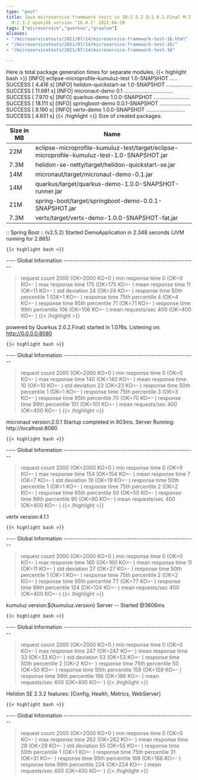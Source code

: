 ```yaml
---
type: "post"
title: Java microservice framework tests in SB:2.5.2 Q:2.0.2.Final M:2.5.8 V:4.1.1
  H:2.3.2 openjdk version "16.0.1" 2021-04-20
tags: ["microservice","quarkus","graalvm"]
aliases:
- "/microservicetests/2021/07/14/microservice-framework-test-16.html"
- "/microservicetests/2021/07/14/microservice-framework-test-16/"
- "/microservicetests/2021/07/14/microservice-framework-test-16"

---
```

 
Here is total package generation times for separate modules,
{{< highlight bash >}}
[INFO] eclipse-microprofile-kumuluz-test 1.0-SNAPSHOT ..... SUCCESS [  4.416 s]
[INFO] helidon-quickstart-se 1.0-SNAPSHOT ................. SUCCESS [ 11.681 s]
[INFO] micronaut-demo 0.1 ................................. SUCCESS [  7.970 s]
[INFO] quarkus-demo 1.0.0-SNAPSHOT ........................ SUCCESS [ 18.111 s]
[INFO] springboot-demo 0.0.1-SNAPSHOT ..................... SUCCESS [  8.190 s]
[INFO] vertx-demo 1.0.0-SNAPSHOT .......................... SUCCESS [  4.651 s]
{{< /highlight >}}
Size of created packages:

| Size in MB |  Name |
|------------|-------|
| 22M | eclipse-microprofile-kumuluz-test/target/eclipse-microprofile-kumuluz-test-1.0-SNAPSHOT.jar |
| 7.3M | helidon-se-netty/target/helidon-quickstart-se.jar |
| 14M | micronaut/target/micronaut-demo-0.1.jar |
| 14M | quarkus/target/quarkus-demo-1.0.0-SNAPSHOT-runner.jar |
| 21M | spring-boot/target/springboot-demo-0.0.1-SNAPSHOT.jar |
| 7.3M | vertx/target/vertx-demo-1.0.0-SNAPSHOT-fat.jar |


:: Spring Boot :: (v2.5.2) Started DemoApplication in 2.348 seconds (JVM running for 2.885)

    {{< highlight bash >}}
---- Global Information --------------------------------------------------------
> request count                                       2000 (OK=2000   KO=0     )
> min response time                                      0 (OK=0      KO=-     )
> max response time                                    175 (OK=175    KO=-     )
> mean response time                                    11 (OK=11     KO=-     )
> std deviation                                         24 (OK=24     KO=-     )
> response time 50th percentile                          1 (OK=1      KO=-     )
> response time 75th percentile                          4 (OK=4      KO=-     )
> response time 95th percentile                         71 (OK=71     KO=-     )
> response time 99th percentile                        106 (OK=106    KO=-     )
> mean requests/sec                                    400 (OK=400    KO=-     )
{{< /highlight >}}

powered by Quarkus 2.0.2.Final) started in 1.076s. Listening on: http://0.0.0.0:8080

    {{< highlight bash >}}
---- Global Information --------------------------------------------------------
> request count                                       2000 (OK=2000   KO=0     )
> min response time                                      0 (OK=0      KO=-     )
> max response time                                    140 (OK=140    KO=-     )
> mean response time                                    10 (OK=10     KO=-     )
> std deviation                                         23 (OK=23     KO=-     )
> response time 50th percentile                          1 (OK=1      KO=-     )
> response time 75th percentile                          3 (OK=3      KO=-     )
> response time 95th percentile                         70 (OK=70     KO=-     )
> response time 99th percentile                        101 (OK=101    KO=-     )
> mean requests/sec                                    400 (OK=400    KO=-     )
{{< /highlight >}}

micronaut version:2.0.1 Startup completed in 903ms. Server Running: http://localhost:8080

    {{< highlight bash >}}
---- Global Information --------------------------------------------------------
> request count                                       2000 (OK=2000   KO=0     )
> min response time                                      0 (OK=0      KO=-     )
> max response time                                    154 (OK=154    KO=-     )
> mean response time                                     7 (OK=7      KO=-     )
> std deviation                                         19 (OK=19     KO=-     )
> response time 50th percentile                          1 (OK=1      KO=-     )
> response time 75th percentile                          2 (OK=2      KO=-     )
> response time 95th percentile                         50 (OK=50     KO=-     )
> response time 99th percentile                         90 (OK=90     KO=-     )
> mean requests/sec                                    400 (OK=400    KO=-     )
{{< /highlight >}}

vertx version:4.1.1

    {{< highlight bash >}}
---- Global Information --------------------------------------------------------
> request count                                       2000 (OK=2000   KO=0     )
> min response time                                      0 (OK=0      KO=-     )
> max response time                                    160 (OK=160    KO=-     )
> mean response time                                    11 (OK=11     KO=-     )
> std deviation                                         27 (OK=27     KO=-     )
> response time 50th percentile                          1 (OK=1      KO=-     )
> response time 75th percentile                          2 (OK=2      KO=-     )
> response time 95th percentile                         77 (OK=77     KO=-     )
> response time 99th percentile                        124 (OK=124    KO=-     )
> mean requests/sec                                    400 (OK=400    KO=-     )
{{< /highlight >}}

kumuluz version:${kumuluz.version} Server -- Started @3606ms

    {{< highlight bash >}}
---- Global Information --------------------------------------------------------
> request count                                       2000 (OK=2000   KO=0     )
> min response time                                      0 (OK=0      KO=-     )
> max response time                                    247 (OK=247    KO=-     )
> mean response time                                    33 (OK=33     KO=-     )
> std deviation                                         53 (OK=53     KO=-     )
> response time 50th percentile                          2 (OK=2      KO=-     )
> response time 75th percentile                         50 (OK=50     KO=-     )
> response time 95th percentile                        159 (OK=159    KO=-     )
> response time 99th percentile                        196 (OK=196    KO=-     )
> mean requests/sec                                    400 (OK=400    KO=-     )
{{< /highlight >}}

Helidon SE 2.3.2 features: [Config, Health, Metrics, WebServer]

    {{< highlight bash >}}
---- Global Information --------------------------------------------------------
> request count                                       2000 (OK=2000   KO=0     )
> min response time                                      0 (OK=0      KO=-     )
> max response time                                    262 (OK=262    KO=-     )
> mean response time                                    29 (OK=29     KO=-     )
> std deviation                                         55 (OK=55     KO=-     )
> response time 50th percentile                          1 (OK=1      KO=-     )
> response time 75th percentile                         31 (OK=31     KO=-     )
> response time 95th percentile                        168 (OK=168    KO=-     )
> response time 99th percentile                        224 (OK=224    KO=-     )
> mean requests/sec                                    400 (OK=400    KO=-     )
{{< /highlight >}}